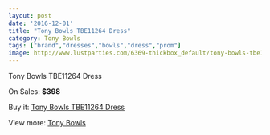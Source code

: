 ```yaml
---
layout: post
date: '2016-12-01'
title: "Tony Bowls TBE11264 Dress"
category: Tony Bowls
tags: ["brand","dresses","bowls","dress","prom"]
image: http://www.lustparties.com/6369-thickbox_default/tony-bowls-tbe11264-dress.jpg
---
```

Tony Bowls TBE11264 Dress

On Sales: **$398**
<a href="https://www.lustparties.com/en/tony-bowls/2204-tony-bowls-tbe11264-dress.html"><amp-img layout="responsive" width="600" height="600" src="//www.lustparties.com/6369-thickbox_default/tony-bowls-tbe11264-dress.jpg" alt="Tony Bowls TBE11264 Dress 0" /></a>
<a href="https://www.lustparties.com/en/tony-bowls/2204-tony-bowls-tbe11264-dress.html"><amp-img layout="responsive" width="600" height="600" src="//www.lustparties.com/6372-thickbox_default/tony-bowls-tbe11264-dress.jpg" alt="Tony Bowls TBE11264 Dress 1" /></a>
<a href="https://www.lustparties.com/en/tony-bowls/2204-tony-bowls-tbe11264-dress.html"><amp-img layout="responsive" width="600" height="600" src="//www.lustparties.com/6371-thickbox_default/tony-bowls-tbe11264-dress.jpg" alt="Tony Bowls TBE11264 Dress 2" /></a>
<a href="https://www.lustparties.com/en/tony-bowls/2204-tony-bowls-tbe11264-dress.html"><amp-img layout="responsive" width="600" height="600" src="//www.lustparties.com/6370-thickbox_default/tony-bowls-tbe11264-dress.jpg" alt="Tony Bowls TBE11264 Dress 3" /></a>

Buy it: [Tony Bowls TBE11264 Dress](https://www.lustparties.com/en/tony-bowls/2204-tony-bowls-tbe11264-dress.html "Tony Bowls TBE11264 Dress")

View more: [Tony Bowls](https://www.lustparties.com/en/5-tony-bowls "Tony Bowls")
